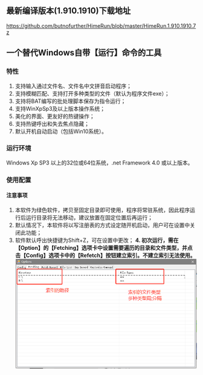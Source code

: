 ## 最新编译版本(1.910.1910)下载地址
https://github.com/butnofurther/HimeRun/blob/master/HimeRun.1.910.1910.7z
## 一个替代Windows自带【运行】命令的工具
### 特性
1. 支持输入通过文件名、文件名中文拼音启动程序；
2. 支持模糊匹配、支持打开多种类型的文件（默认为程序文件exe）；
3. 支持将BAT编写的批处理脚本保存为指令运行；
4. 支持WinXpSp3及以上版本操作系统；
5. 美化的界面、更友好的热键操作；
6. 支持热键呼出和失去焦点隐藏；
7. 默认开机自动启动（包括Win10系统）。
### 运行环境
Windows Xp SP3 以上的32位或64位系统，.net Framework 4.0 或以上版本。
### 使用配置
#### 注意事项
1. 本软件为绿色软件，拷贝至固定目录即可使用，程序将常驻系统，因此程序运行后运行目录将无法移动，建议放置在固定位置后再运行；
2. 默认情况下，本软件将以写注册表的方式设定随开机启动，用户可在设置中关闭此功能；
3. 软件默认呼出快捷键为Shift+Z，可在设置中更改；
**4. 初次运行，需在【Option】的【Fetching】选项卡中设置需要遍历的目录和文件类型，并点击【Config】选项卡中的【Refetch】按钮建立索引。不建立索引无法使用。**
![20191019134701](https://github.com/butnofurther/HimeRun/blob/master/README.image/20191019134701.png)
#### 

